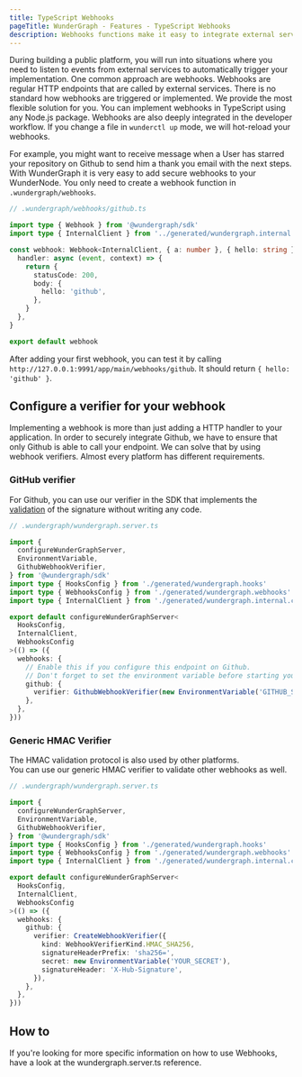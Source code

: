 ```yaml
---
title: TypeScript Webhooks
pageTitle: WunderGraph - Features - TypeScript Webhooks
description: Webhooks functions make it easy to integrate external services through webhooks. With WunderGraph, you're able to use TypeScript to make this as easy as possible.
---
```


During building a public platform, you will run into situations where you need to listen to events from external services to automatically trigger your implementation. One common approach are webhooks.
Webhooks are regular HTTP endpoints that are called by external services. There is no standard how webhooks are triggered or implemented. We provide the most flexible solution for you.
You can implement webhooks in TypeScript using any Node.js package. Webhooks are also deeply integrated in the developer workflow. If you change a file in `wunderctl up` mode, we will hot-reload your webhooks.

For example, you might want to receive message when a User has starred your repository on Github to send him a thank you email with the next steps. With WunderGraph it is very easy to add secure webhooks to your WunderNode. You only need to create a webhook function in `.wundergraph/webhooks`.

```typescript
// .wundergraph/webhooks/github.ts

import type { Webhook } from '@wundergraph/sdk'
import type { InternalClient } from '../generated/wundergraph.internal.client'

const webhook: Webhook<InternalClient, { a: number }, { hello: string }> = {
  handler: async (event, context) => {
    return {
      statusCode: 200,
      body: {
        hello: 'github',
      },
    }
  },
}

export default webhook
```

After adding your first webhook, you can test it by calling `http://127.0.0.1:9991/app/main/webhooks/github`. It should return `{ hello: 'github' }`.

## Configure a verifier for your webhook

Implementing a webhook is more than just adding a HTTP handler to your application. In order to securely integrate Github, we have to ensure that only Github is able to call your endpoint. We can solve that by using webhook verifiers. Almost every platform has different requirements.

### GitHub verifier

For Github, you can use our verifier in the SDK that implements the [validation](https://docs.github.com/en/developers/webhooks-and-events/webhooks/securing-your-webhooks) of the signature without writing any code.

```typescript
// .wundergraph/wundergraph.server.ts

import {
  configureWunderGraphServer,
  EnvironmentVariable,
  GithubWebhookVerifier,
} from '@wundergraph/sdk'
import type { HooksConfig } from './generated/wundergraph.hooks'
import type { WebhooksConfig } from './generated/wundergraph.webhooks'
import type { InternalClient } from './generated/wundergraph.internal.client'

export default configureWunderGraphServer<
  HooksConfig,
  InternalClient,
  WebhooksConfig
>(() => ({
  webhooks: {
    // Enable this if you configure this endpoint on Github.
    // Don't forget to set the environment variable before starting your WunderNode
    github: {
      verifier: GithubWebhookVerifier(new EnvironmentVariable('GITHUB_SECRET')),
    },
  },
}))
```

### Generic HMAC Verifier

The HMAC validation protocol is also used by other platforms.  
You can use our generic HMAC verifier to validate other webhooks as well.

```typescript
// .wundergraph/wundergraph.server.ts

import {
  configureWunderGraphServer,
  EnvironmentVariable,
  GithubWebhookVerifier,
} from '@wundergraph/sdk'
import type { HooksConfig } from './generated/wundergraph.hooks'
import type { WebhooksConfig } from './generated/wundergraph.webhooks'
import type { InternalClient } from './generated/wundergraph.internal.client'

export default configureWunderGraphServer<
  HooksConfig,
  InternalClient,
  WebhooksConfig
>(() => ({
  webhooks: {
    github: {
      verifier: CreateWebhookVerifier({
        kind: WebhookVerifierKind.HMAC_SHA256,
        signatureHeaderPrefix: 'sha256=',
        secret: new EnvironmentVariable('YOUR_SECRET'),
        signatureHeader: 'X-Hub-Signature',
      }),
    },
  },
}))
```

## How to

If you're looking for more specific information on how to use Webhooks,
have a look at the wundergraph.server.ts reference.
